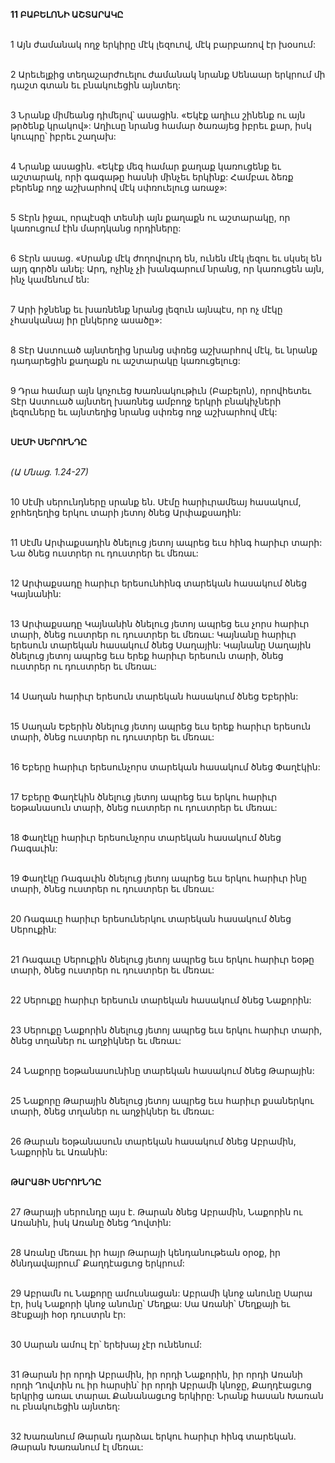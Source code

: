 **11 ԲԱԲԵԼՈՆԻ ԱՇՏԱՐԱԿԸ**

\
1 Այն ժամանակ ողջ երկիրը մէկ լեզուով, մէկ բարբառով էր խօսում:

\
2 Արեւելքից տեղաշարժուելու ժամանակ նրանք Սենաար երկրում մի դաշտ գտան եւ բնակուեցին այնտեղ:

\
3 Նրանք միմեանց դիմելով՝ ասացին. «Եկէք աղիւս շինենք ու այն թրծենք կրակով»: Աղիւսը նրանց համար ծառայեց իբրեւ քար, իսկ կուպրը՝ իբրեւ շաղախ:

\
4 Նրանք ասացին. «Եկէք մեզ համար քաղաք կառուցենք եւ աշտարակ, որի գագաթը հասնի մինչեւ երկինք: Համբաւ ձեռք բերենք ողջ աշխարհով մէկ սփռուելուց առաջ»:

\
5 Տէրն իջաւ, որպէսզի տեսնի այն քաղաքն ու աշտարակը, որ կառուցում էին մարդկանց որդիները:

\
6 Տէրն ասաց. «Սրանք մէկ ժողովուրդ են, ունեն մէկ լեզու եւ սկսել են այդ գործն անել: Արդ, ոչինչ չի խանգարում նրանց, որ կառուցեն այն, ինչ կամենում են:

\
7 Արի իջնենք եւ խառնենք նրանց լեզուն այնպէս, որ ոչ մէկը չհասկանայ իր ընկերոջ ասածը»:

\
8 Տէր Աստուած այնտեղից նրանց սփռեց աշխարհով մէկ, եւ նրանք դադարեցին քաղաքն ու աշտարակը կառուցելուց:

\
9 Դրա համար այն կոչուեց Խառնակութիւն (Բաբելոն), որովհետեւ Տէր Աստուած այնտեղ խառնեց ամբողջ երկրի բնակիչների լեզուները եւ այնտեղից նրանց սփռեց ողջ աշխարհով մէկ:

\
 **ՍԷՄԻ ՍԵՐՈՒՆԴԸ**

\
_(Ա Մնաց. 1.24-27)_

\
10 Սէմի սերունդները սրանք են. Սէմը հարիւրամեայ հասակում, ջրհեղեղից երկու տարի յետոյ ծնեց Արփաքսադին:

\
11 Սէմն Արփաքսադին ծնելուց յետոյ ապրեց եւս հինգ հարիւր տարի: Նա ծնեց ուստրեր ու դուստրեր եւ մեռաւ:

\
12 Արփաքսադը հարիւր երեսունհինգ տարեկան հասակում ծնեց Կայնանին:

\
13 Արփաքսադը Կայնանին ծնելուց յետոյ ապրեց եւս չորս հարիւր տարի, ծնեց ուստրեր ու դուստրեր եւ մեռաւ: Կայնանը հարիւր երեսուն տարեկան հասակում ծնեց Սաղային: Կայնանը Սաղային ծնելուց յետոյ ապրեց եւս երեք հարիւր երեսուն տարի, ծնեց ուստրեր ու դուստրեր եւ մեռաւ:

\
14 Սաղան հարիւր երեսուն տարեկան հասակում ծնեց Եբերին:

\
15 Սաղան Եբերին ծնելուց յետոյ ապրեց եւս երեք հարիւր երեսուն տարի, ծնեց ուստրեր ու դուստրեր եւ մեռաւ:

\
16 Եբերը հարիւր երեսունչորս տարեկան հասակում ծնեց Փաղէկին:

\
17 Եբերը Փաղէկին ծնելուց յետոյ ապրեց եւս երկու հարիւր եօթանասուն տարի, ծնեց ուստրեր ու դուստրեր եւ մեռաւ:

\
18 Փաղէկը հարիւր երեսունչորս տարեկան հասակում ծնեց Ռագաւին:

\
19 Փաղէկը Ռագաւին ծնելուց յետոյ ապրեց եւս երկու հարիւր ինը տարի, ծնեց ուստրեր ու դուստրեր եւ մեռաւ:

\
20 Ռագաւը հարիւր երեսուներկու տարեկան հասակում ծնեց Սերուքին:

\
21 Ռագաւը Սերուքին ծնելուց յետոյ ապրեց եւս երկու հարիւր եօթը տարի, ծնեց ուստրեր ու դուստրեր եւ մեռաւ:

\
22 Սերուքը հարիւր երեսուն տարեկան հասակում ծնեց Նաքորին:

\
23 Սերուքը Նաքորին ծնելուց յետոյ ապրեց եւս երկու հարիւր տարի, ծնեց տղաներ ու աղջիկներ եւ մեռաւ:

\
24 Նաքորը եօթանասունինը տարեկան հասակում ծնեց Թարային:

\
25 Նաքորը Թարային ծնելուց յետոյ ապրեց եւս հարիւր քսաներկու տարի, ծնեց տղաներ ու աղջիկներ եւ մեռաւ:

\
26 Թարան եօթանասուն տարեկան հասակում ծնեց Աբրամին, Նաքորին եւ Առանին:

\
**ԹԱՐԱՅԻ ՍԵՐՈՒՆԴԸ**

\
27 Թարայի սերունդը այս է. Թարան ծնեց Աբրամին, Նաքորին ու Առանին, իսկ Առանը ծնեց Ղովտին:

\
28 Առանը մեռաւ իր հայր Թարայի կենդանութեան օրօք, իր ծննդավայրում՝ Քաղդէացւոց երկրում:

\
29 Աբրամն ու Նաքորը ամուսնացան: Աբրամի կնոջ անունը Սարա էր, իսկ Նաքորի կնոջ անունը՝ Մեղքա: Սա Առանի՝ Մեղքայի եւ Յէսքայի հօր դուստրն էր:

\
30 Սարան ամուլ էր՝ երեխայ չէր ունենում:

\
31 Թարան իր որդի Աբրամին, իր որդի Նաքորին, իր որդի Առանի որդի Ղովտին ու իր հարսին՝ իր որդի Աբրամի կնոջը, Քաղդէացւոց երկրից առաւ տարաւ Քանանացւոց երկիրը: Նրանք հասան Խառան ու բնակուեցին այնտեղ:

\
32 Խառանում Թարան դարձաւ երկու հարիւր հինգ տարեկան. Թարան Խառանում էլ մեռաւ:
